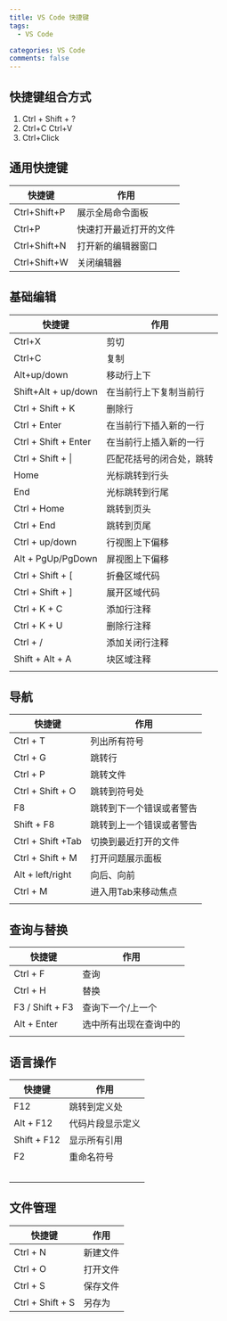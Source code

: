```yaml
---
title: VS Code 快捷键
tags:
  - VS Code

categories: VS Code
comments: false
---
```


## 快捷键组合方式

1. Ctrl + Shift + ?
2. Ctrl+C Ctrl+V
3. Ctrl+Click 

## 通用快捷键

| 快捷键       | 作用                   |
| ------------ | ---------------------- |
| Ctrl+Shift+P | 展示全局命令面板       |
| Ctrl+P       | 快速打开最近打开的文件 |
| Ctrl+Shift+N | 打开新的编辑器窗口     |
| Ctrl+Shift+W | 关闭编辑器             |

<!--more-->

## 基础编辑

| 快捷键               | 作用                     |
| -------------------- | ------------------------ |
| Ctrl+X               | 剪切                     |
| Ctrl+C               | 复制                     |
| Alt+up/down          | 移动行上下               |
| Shift+Alt + up/down  | 在当前行上下复制当前行   |
| Ctrl + Shift + K     | 删除行                   |
| Ctrl + Enter         | 在当前行下插入新的一行   |
| Ctrl + Shift + Enter | 在当前行上插入新的一行   |
| Ctrl + Shift + \|    | 匹配花括号的闭合处，跳转 |
| Home                 | 光标跳转到行头           |
| End                  | 光标跳转到行尾           |
| Ctrl + Home          | 跳转到页头               |
| Ctrl + End           | 跳转到页尾               |
| Ctrl + up/down       | 行视图上下偏移           |
| Alt + PgUp/PgDown    | 屏视图上下偏移           |
| Ctrl + Shift + [     | 折叠区域代码             |
| Ctrl + Shift + ]     | 展开区域代码             |
| Ctrl + K + C         | 添加行注释               |
| Ctrl + K + U         | 删除行注释               |
| Ctrl + /             | 添加关闭行注释           |
| Shift + Alt + A      | 块区域注释               |
|                      |                          |

## 导航

| 快捷键            | 作用                     |
| ----------------- | ------------------------ |
| Ctrl + T          | 列出所有符号             |
| Ctrl + G          | 跳转行                   |
| Ctrl + P          | 跳转文件                 |
| Ctrl + Shift + O  | 跳转到符号处             |
| F8                | 跳转到下一个错误或者警告 |
| Shift + F8        | 跳转到上一个错误或者警告 |
| Ctrl + Shift +Tab | 切换到最近打开的文件     |
| Ctrl + Shift + M  | 打开问题展示面板         |
| Alt + left/right  | 向后、向前               |
| Ctrl + M          | 进入用Tab来移动焦点      |
|                   |                          |

## 查询与替换

| 快捷键          | 作用                   |
| --------------- | ---------------------- |
| Ctrl + F        | 查询                   |
| Ctrl + H        | 替换                   |
| F3 / Shift + F3 | 查询下一个/上一个      |
| Alt + Enter     | 选中所有出现在查询中的 |
|                 |                        |

## 语言操作

| 快捷键      | 作用             |
| ----------- | ---------------- |
| F12         | 跳转到定义处     |
| Alt + F12   | 代码片段显示定义 |
| Shift + F12 | 显示所有引用     |
| F2          | 重命名符号       |
|             |                  |
|             |                  |
|             |                  |
|             |                  |
|             |                  |

## 文件管理

| 快捷键           | 作用     |
| ---------------- | -------- |
| Ctrl + N         | 新建文件 |
| Ctrl + O         | 打开文件 |
| Ctrl + S         | 保存文件 |
| Ctrl + Shift + S | 另存为   |

